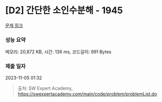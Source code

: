 # [D2] 간단한 소인수분해 - 1945 

[문제 링크](https://swexpertacademy.com/main/code/problem/problemDetail.do?contestProbId=AV5Pl0Q6ANQDFAUq) 

### 성능 요약

메모리: 20,872 KB, 시간: 136 ms, 코드길이: 991 Bytes

### 제출 일자

2023-11-05 01:32



> 출처: SW Expert Academy, https://swexpertacademy.com/main/code/problem/problemList.do